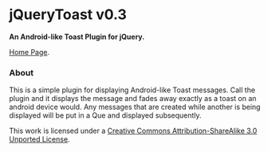 jQueryToast v0.3
================

**An Android-like Toast Plugin for jQuery.**

[Home Page](http://coplay.dyndns.org:9999/~kel/jquerytoast/index.html).

### About 

This is a simple plugin for displaying Android-like Toast messages.  Call the plugin and it displays the message and fades away exactly as a toast on an android device would. Any messages that are created while another is being displayed will be put in a Que and displayed subsequently.

This work is licensed under a [Creative Commons Attribution-ShareAlike 3.0 Unported License](http://creativecommons.org/licenses/by-sa/3.0/).



